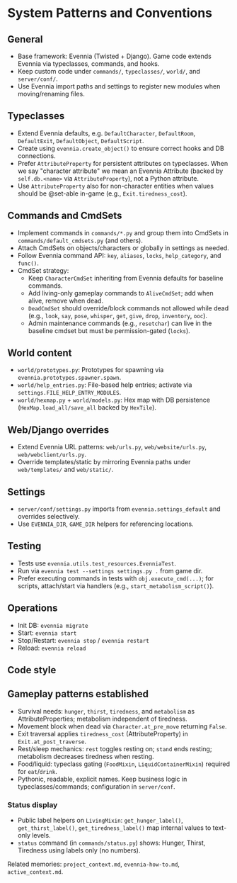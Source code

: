 # System Patterns and Conventions

## General
- Base framework: Evennia (Twisted + Django). Game code extends Evennia via typeclasses, commands, and hooks.
- Keep custom code under `commands/`, `typeclasses/`, `world/`, and `server/conf/`.
- Use Evennia import paths and settings to register new modules when moving/renaming files.

## Typeclasses
- Extend Evennia defaults, e.g. `DefaultCharacter`, `DefaultRoom`, `DefaultExit`, `DefaultObject`, `DefaultScript`.
- Create using `evennia.create_object()` to ensure correct hooks and DB connections.
- Prefer `AttributeProperty` for persistent attributes on typeclasses. When we say "character attribute" we mean an Evennia Attribute (backed by `self.db.<name>` via `AttributeProperty`), not a Python attribute.
- Use `AttributeProperty` also for non-character entities when values should be @set-able in-game (e.g., `Exit.tiredness_cost`).

## Commands and CmdSets
- Implement commands in `commands/*.py` and group them into CmdSets in `commands/default_cmdsets.py` (and others).
- Attach CmdSets on objects/characters or globally in settings as needed.
- Follow Evennia command API: `key`, `aliases`, `locks`, `help_category`, and `func()`.
- CmdSet strategy:
  - Keep `CharacterCmdSet` inheriting from Evennia defaults for baseline commands.
  - Add living-only gameplay commands to `AliveCmdSet`; add when alive, remove when dead.
  - `DeadCmdSet` should override/block commands not allowed while dead (e.g., `look`, `say`, `pose`, `whisper`, `get`, `give`, `drop`, `inventory`, `ooc`).
  - Admin maintenance commands (e.g., `resetchar`) can live in the baseline cmdset but must be permission-gated (`locks`).

## World content
- `world/prototypes.py`: Prototypes for spawning via `evennia.prototypes.spawner.spawn`.
- `world/help_entries.py`: File-based help entries; activate via `settings.FILE_HELP_ENTRY_MODULES`.
- `world/hexmap.py` + `world/models.py`: Hex map with DB persistence (`HexMap.load_all/save_all` backed by `HexTile`).

## Web/Django overrides
- Extend Evennia URL patterns: `web/urls.py`, `web/website/urls.py`, `web/webclient/urls.py`.
- Override templates/static by mirroring Evennia paths under `web/templates/` and `web/static/`.

## Settings
- `server/conf/settings.py` imports from `evennia.settings_default` and overrides selectively.
- Use `EVENNIA_DIR`, `GAME_DIR` helpers for referencing locations.

## Testing
- Tests use `evennia.utils.test_resources.EvenniaTest`.
- Run via `evennia test --settings settings.py .` from game dir.
- Prefer executing commands in tests with `obj.execute_cmd(...)`; for scripts, attach/start via handlers (e.g., `start_metabolism_script()`).

## Operations
- Init DB: `evennia migrate`
- Start: `evennia start`
- Stop/Restart: `evennia stop` / `evennia restart`
- Reload: `evennia reload`

## Code style
## Gameplay patterns established
- Survival needs: `hunger`, `thirst`, `tiredness`, and `metabolism` as AttributeProperties; metabolism independent of tiredness.
- Movement block when dead via `Character.at_pre_move` returning `False`.
- Exit traversal applies `tiredness_cost` (AttributeProperty) in `Exit.at_post_traverse`.
- Rest/sleep mechanics: `rest` toggles resting on; `stand` ends resting; metabolism decreases tiredness when resting.
- Food/liquid: typeclass gating (`FoodMixin`, `LiquidContainerMixin`) required for `eat`/`drink`.
- Pythonic, readable, explicit names. Keep business logic in typeclasses/commands; configuration in `server/conf`.

### Status display
- Public label helpers on `LivingMixin`: `get_hunger_label()`, `get_thirst_label()`, `get_tiredness_label()` map internal values to text-only levels.
- `status` command (in `commands/status.py`) shows: Hunger, Thirst, Tiredness using labels only (no numbers).

Related memories: `project_context.md`, `evennia-how-to.md`, `active_context.md`.

